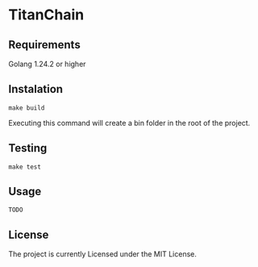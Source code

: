 # TitanChain


## Requirements

Golang 1.24.2 or higher

## Instalation

```
make build
```

Executing this command will create a bin folder in the root of the project.

## Testing

```
make test
```

## Usage

```
TODO
```

## License

The project is currently Licensed under the MIT License.